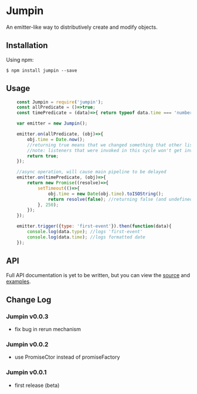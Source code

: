 # Jumpin
An emitter-like way to distributively create and modify objects.

## Installation
Using npm:

    $ npm install jumpin --save

## Usage
```js
    const Jumpin = require('jumpin');
    const allPredicate = ()=>true;
    const timePredicate = (data)=>{ return typeof data.time === 'number'; };

    var emitter = new Jumpin();

    emitter.on(allPredicate, (obj)=>{
        obj.time = Date.now();
        //returning true means that we changed something that other listener's predicates might care about
        //note: listeners that were invoked in this cycle won't get invoke again
        return true;
    });

    //async operation, will cause main pipeline to be delayed
    emitter.on(timePredicate, (obj)=>{
        return new Promise((resolve)=>{
            setTimeout(()=>{
                obj.time = new Date(obj.time).toISOString();
                return resolve(false); //returning false (and undefined) means that we don't wan't to try failed listener's-predicates again
            }, 250);
        });
    });

    emitter.trigger({type: 'first-event'}).then(function(data){
        console.log(data.type); //logs 'first-event'
        console.log(data.time); //logs formatted date
    });
```

## API
Full API documentation is yet to be written, but you can view the [source](https://github.com/OmriSh/jumpin/blob/master/src/index.js) and [examples](https://github.com/OmriSh/jumpin/tree/master/example).

## Change Log

### Jumpin v0.0.3
* fix bug in rerun mechanism

### Jumpin v0.0.2
* use PromiseCtor instead of promiseFactory

### Jumpin v0.0.1
* first release (beta)